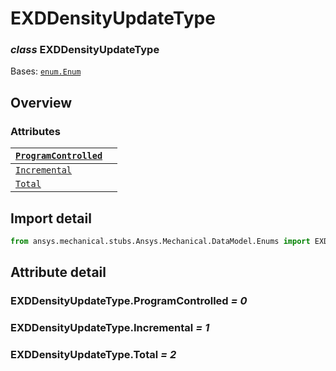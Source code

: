 # EXDDensityUpdateType

### *class* EXDDensityUpdateType

Bases: [`enum.Enum`](https://docs.python.org/3/library/enum.html#enum.Enum)

> <!-- !! processed by numpydoc !! -->

## Overview

### Attributes

| [`ProgramControlled`](#EXDDensityUpdateType.ProgramControlled)   |    |
|------------------------------------------------------------------|----|
| [`Incremental`](#EXDDensityUpdateType.Incremental)               |    |
| [`Total`](#EXDDensityUpdateType.Total)                           |    |

## Import detail

```python
from ansys.mechanical.stubs.Ansys.Mechanical.DataModel.Enums import EXDDensityUpdateType
```

## Attribute detail

### EXDDensityUpdateType.ProgramControlled *= 0*

### EXDDensityUpdateType.Incremental *= 1*

### EXDDensityUpdateType.Total *= 2*
